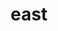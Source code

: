 ---
category: 4-letters
denotation: null
name: east
reference_link: https://www.etymonline.com/word/east
root_language: null
root_name: null
title: east
type: free
word_sums:
- respelling: east
  sum: 'East + '
---